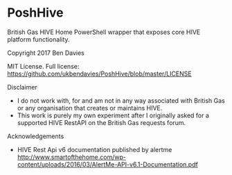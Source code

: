 # PoshHive
British Gas HIVE Home PowerShell wrapper that exposes core HIVE platform functionality.

Copyright 2017 Ben Davies

MIT License. Full license: https://github.com/ukbendavies/PoshHive/blob/master/LICENSE

Disclaimer
- I do not work with, for and am not in any way associated with British Gas or any organisation that creates or maintains HIVE. 
- This work is purely my own experiment after I originally asked for a supported HIVE RestAPI on the British Gas requests forum.

Acknowledgements
- HIVE Rest Api v6 documentation published by alertme
  http://www.smartofthehome.com/wp-content/uploads/2016/03/AlertMe-API-v6.1-Documentation.pdf
